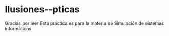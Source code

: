 # Ilusiones--pticas
Gracias por leer
Esta practica es para la materia de Simulación de sistemas informáticos
